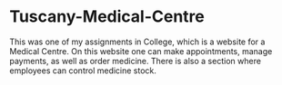 # Tuscany-Medical-Centre
This was one of my assignments in College, which is a website for a Medical Centre. On this website one can make appointments, manage payments, as well as order medicine. There is also a section where employees can control medicine stock.
